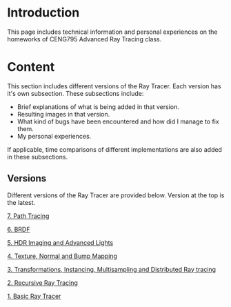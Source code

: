 # Introduction

This page includes technical information and personal experiences on the homeworks of CENG795 Advanced Ray Tracing class.

# Content

This section includes different versions of the Ray Tracer. Each version has it's own subsection. These subsections include:

- Brief explanations of what is being added in that version.
- Resulting images in that version.
- What kind of bugs have been encountered and how did I manage to fix them.
- My personal experiences.

If applicable, time comparisons of different implementations are also added in these subsections.

## Versions

Different versions of the Ray Tracer are provided below. Version at the top is the latest.

[7. Path Tracing](/pages/Page7.md)

[6. BRDF](/pages/Page6.md)

[5. HDR Imaging and Advanced Lights](/pages/Page5.md)

[4. Texture, Normal and Bump Mapping](/pages/Page4.md)

[3. Transformations, Instancing, Multisampling and Distributed Ray tracing](/pages/Page3.md)

[2. Recursive Ray Tracing](/pages/Page2.md)

[1. Basic Ray Tracer](/pages/Page1.md)
